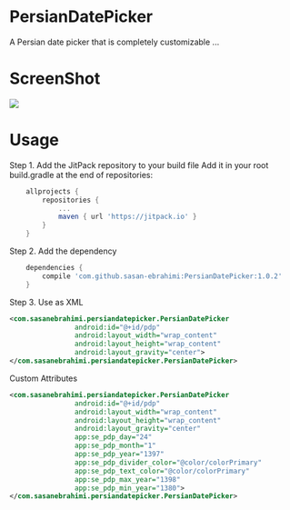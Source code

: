 # PersianDatePicker

A Persian date picker that is completely customizable ...

# ScreenShot

![](http://s9.picofile.com/file/8311417518/SEPersianDatePicker.png)

# Usage

Step 1. Add the JitPack repository to your build file
Add it in your root build.gradle at the end of repositories:

```gradle
	allprojects {
		repositories {
			...
			maven { url 'https://jitpack.io' }
		}
	}
```
Step 2. Add the dependency

```gradle
	dependencies {
		compile 'com.github.sasan-ebrahimi:PersianDatePicker:1.0.2'
	}
```

Step 3. Use as XML

```xml
<com.sasanebrahimi.persiandatepicker.PersianDatePicker
                android:id="@+id/pdp"
                android:layout_width="wrap_content"
                android:layout_height="wrap_content"
                android:layout_gravity="center">
</com.sasanebrahimi.persiandatepicker.PersianDatePicker>
```

Custom Attributes

```xml
<com.sasanebrahimi.persiandatepicker.PersianDatePicker
                android:id="@+id/pdp"
                android:layout_width="wrap_content"
                android:layout_height="wrap_content"
                android:layout_gravity="center"
                app:se_pdp_day="24"
                app:se_pdp_month="1"
                app:se_pdp_year="1397"
                app:se_pdp_divider_color="@color/colorPrimary"
                app:se_pdp_text_color="@color/colorPrimary"
                app:se_pdp_max_year="1398"
                app:se_pdp_min_year="1380">
</com.sasanebrahimi.persiandatepicker.PersianDatePicker>
```

